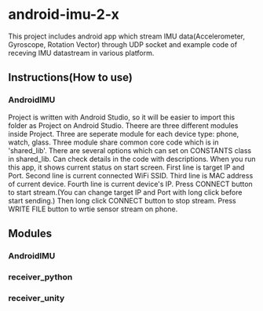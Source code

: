 # android-imu-2-x
This project includes android app which stream IMU data(Accelerometer, Gyroscope, Rotation Vector) through UDP socket and example code of receving IMU datastream in various platform.

## Instructions(How to use)
### AndroidIMU
Project is written with Android Studio, so it will be easier to import this folder as Project on Android Studio. Theere are three different modules inside Project. Three are seperate module for each device type: phone, watch, glass. Three module share common core code which is in 'shared_lib'.
There are several options which can set on CONSTANTS class in shared_lib. Can check details in the code with descriptions. 
When you run this app, it shows current status on start screen. 
First line is target IP and Port. 
Second line is current connected WiFi SSID.
Third line is MAC address of current device.
Fourth line is current device's IP.
Press CONNECT button to start stream.(You can change target IP and Port with long click before start sending.) Then long click CONNECT button to stop stream.
Press WRITE FILE button to wrtie sensor stream on phone.


## Modules
### AndroidIMU

### receiver_python

### receiver_unity

